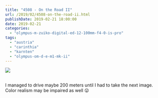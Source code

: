 ```yaml
---
title: "4508 - On the Road II"
url: /2019/02/4508-on-the-road-ii.html
publishDate: 2019-02-21 18:00:00
date: 2019-02-21
categories: 
  - "olympus-m-zuiko-digital-ed-12-100mm-f4-0-is-pro"
tags: 
  - "austria"
  - "carinthia"
  - "karnten"
  - "olympus-om-d-e-m1-mk-ii"
---
```

<div class="container">
<div class="center"><a target="_blank" href="https://d25zfm9zpd7gm5.cloudfront.net/1200x1200/2017/20171124_162205_lr.jpg"><img class="webfeedsFeaturedVisual" src="https://d25zfm9zpd7gm5.cloudfront.net/0600x0600/2017/20171124_162205_lr.jpg" /></a></div>
</div>
<br />

I managed to drive maybe 200 meters until I had to take the next
image. Color realism may be impaired as well :stuck_out_tongue: